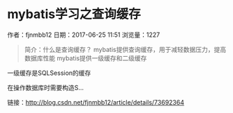 # mybatis学习之查询缓存
作者：fjnmbb12
日期：2017-06-25 11:51
浏览量：1227
> 简介：什么是查询缓存？
mybatis提供查询缓存，用于减轻数据压力，提高数据库性能
mybatis提供一级缓存和二级缓存


一级缓存是SQLSession的缓存

在操作数据库时需要构造S...

 链接：http://blog.csdn.net/fjnmbb12/article/details/73692364
